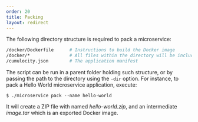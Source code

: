 ```yaml
---
order: 20
title: Packing
layout: redirect
---
```


The following directory structure is required to pack a microservice:

```bash
/docker/Dockerfile      # Instructions to build the Docker image
/docker/*               # All files within the directory will be included in the Docker build
/cumulocity.json        # The application manifest
```

The script can be run in a parent folder holding such structure, or by passing the path to the directory using the `-dir` option. For instance, to pack a Hello World microservice application, execute:

```shell
$ ./microservice pack --name hello-world
```

It will create a ZIP file with named _hello-world.zip_, and an intermediate _image.tar_ which is an exported Docker image.
